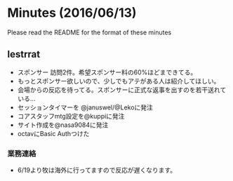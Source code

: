 # Minutes (2016/06/13)

Please read the README for the format of these minutes

## lestrrat

* スポンサー 訪問2件。希望スポンサー料の60%ほどまできてる。
* もっとスポンサー欲しいので、少しでもアテがある人は紹介してほしい。
* 会場からの反応を待ってる。スポンサーに正式な返事を出すのを若干送れている…
* セッションタイマーを @januswel/@Lekoに発注
* コアスタッフmtg設定を@kuppiに発注
* サイト作成を@nasa9084に発注
* octavにBasic Authつけた

### 業務連絡

* 6/19より牧は海外に行ってますので反応が遅くなります。
